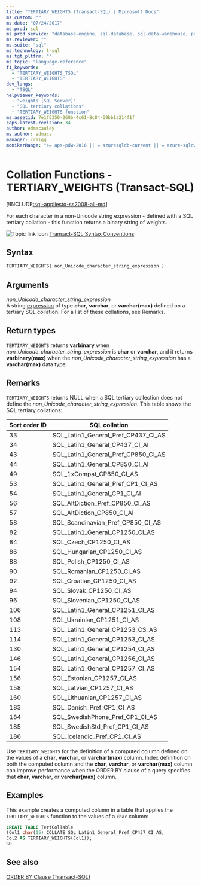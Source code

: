 ```yaml
---
title: "TERTIARY_WEIGHTS (Transact-SQL) | Microsoft Docs"
ms.custom: ""
ms.date: "07/24/2017"
ms.prod: sql
ms.prod_service: "database-engine, sql-database, sql-data-warehouse, pdw"
ms.reviewer: ""
ms.suite: "sql"
ms.technology: t-sql
ms.tgt_pltfrm: ""
ms.topic: "language-reference"
f1_keywords: 
  - "TERTIARY_WEIGHTS_TSQL"
  - "TERTIARY_WEIGHTS"
dev_langs: 
  - "TSQL"
helpviewer_keywords: 
  - "weights [SQL Server]"
  - "SQL tertiary collations"
  - "TERTIARY_WEIGHTS function"
ms.assetid: 7e1f5350-260b-4c61-8c84-69bb1a214f1f
caps.latest.revision: 34
author: edmacauley
ms.author: edmaca
manager: craigg
monikerRange: ">= aps-pdw-2016 || = azuresqldb-current || = azure-sqldw-latest || >= sql-server-2016 || = sqlallproducts-allversions"
---
```

# Collation Functions - TERTIARY_WEIGHTS (Transact-SQL)
[!INCLUDE[tsql-appliesto-ss2008-all-md](../../includes/tsql-appliesto-ss2008-all-md.md)]

For each character in a non-Unicode string expression - defined with a SQL tertiary collation - this function returns a binary string of weights.
  
![Topic link icon](../../database-engine/configure-windows/media/topic-link.gif "Topic link icon") [Transact-SQL Syntax Conventions](../../t-sql/language-elements/transact-sql-syntax-conventions-transact-sql.md)
  
## Syntax  
  
```sql
TERTIARY_WEIGHTS( non_Unicode_character_string_expression )  
```  
  
## Arguments  
*non_Unicode_character_string_expression*  
A string [expression](../../t-sql/language-elements/expressions-transact-sql.md) of type **char**, **varchar**, or **varchar(max)** defined on a tertiary SQL collation. For a list of these collations, see Remarks.
  
## Return types
`TERTIARY_WEIGHTS` returns **varbinary** when *non_Unicode_character_string_expression* is **char** or **varchar**, and it returns **varbinary(max)** when the *non_Unicode_character_string_expression* has a **varchar(max)** data type.
  
## Remarks  
`TERTIARY_WEIGHTS` returns NULL when a SQL tertiary collection does not define the *non_Unicode_character_string_expression*. This table shows the SQL tertiary collations:
  
|Sort order ID|SQL collation|  
|---|---|
|33|SQL_Latin1_General_Pref_CP437_CI_AS|  
|34|SQL_Latin1_General_CP437_CI_AI|  
|43|SQL_Latin1_General_Pref_CP850_CI_AS|  
|44|SQL_Latin1_General_CP850_CI_AI|  
|49|SQL_1xCompat_CP850_CI_AS|  
|53|SQL_Latin1_General_Pref_CP1_CI_AS|  
|54|SQL_Latin1_General_CP1_CI_AI|  
|56|SQL_AltDiction_Pref_CP850_CI_AS|  
|57|SQL_AltDiction_CP850_CI_AI|  
|58|SQL_Scandinavian_Pref_CP850_CI_AS|  
|82|SQL_Latin1_General_CP1250_CI_AS|  
|84|SQL_Czech_CP1250_CI_AS|  
|86|SQL_Hungarian_CP1250_CI_AS|  
|88|SQL_Polish_CP1250_CI_AS|  
|90|SQL_Romanian_CP1250_CI_AS|  
|92|SQL_Croatian_CP1250_CI_AS|  
|94|SQL_Slovak_CP1250_CI_AS|  
|96|SQL_Slovenian_CP1250_CI_AS|  
|106|SQL_Latin1_General_CP1251_CI_AS|  
|108|SQL_Ukrainian_CP1251_CI_AS|  
|113|SQL_Latin1_General_CP1253_CS_AS|  
|114|SQL_Latin1_General_CP1253_CI_AS|  
|130|SQL_Latin1_General_CP1254_CI_AS|  
|146|SQL_Latin1_General_CP1256_CI_AS|  
|154|SQL_Latin1_General_CP1257_CI_AS|  
|156|SQL_Estonian_CP1257_CI_AS|  
|158|SQL_Latvian_CP1257_CI_AS|  
|160|SQL_Lithuanian_CP1257_CI_AS|  
|183|SQL_Danish_Pref_CP1_CI_AS|  
|184|SQL_SwedishPhone_Pref_CP1_CI_AS|  
|185|SQL_SwedishStd_Pref_CP1_CI_AS|  
|186|SQL_Icelandic_Pref_CP1_CI_AS|  
  
Use `TERTIARY_WEIGHTS` for the definition of a computed column defined on the values of a **char**, **varchar**, or **varchar(max)** column. Index definition on both the computed column and the **char**, **varchar**, or **varchar(max)** column can improve performance when the ORDER BY clause of a query specifies that **char**, **varchar**, or **varchar(max)** column.
  
## Examples  
This example creates a computed column in a table that applies the `TERTIARY_WEIGHTS` function to the values of a `char` column:
  
```sql
CREATE TABLE TertColTable  
(Col1 char(15) COLLATE SQL_Latin1_General_Pref_CP437_CI_AS,  
Col2 AS TERTIARY_WEIGHTS(Col1));  
GO   
```  
  
## See also
[ORDER BY Clause &#40;Transact-SQL&#41;](../../t-sql/queries/select-order-by-clause-transact-sql.md)
  
  
